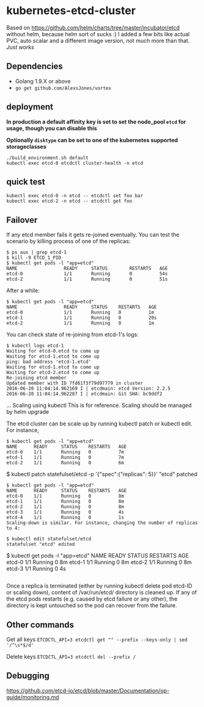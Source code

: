 # kubernetes-etcd-cluster

Based on https://github.com/helm/charts/tree/master/incubator/etcd without helm, because helm sort of sucks :)
I added a few bits like actual PVC, auto scalar and a different image version, not much more than that.
_Just works_

## Dependencies

- Golang 1.9.X or above  
- `go get github.com/AlexsJones/vortex`

## deployment

__In production a default affinity key is set to set the node_pool `etcd` for usage, though you can disable this__

__Optionally `disktype` can be set to one of the kubernetes supported storageclasses__

```
./build_environment.sh default
kubectl exec etcd-0 etcdctl cluster-health -n etcd
```


## quick test

```
kubectl exec etcd-0 -n etcd -- etcdctl set foo bar
kubectl exec etcd-2 -n etcd -- etcdctl get foo
```

## Failover
If any etcd member fails it gets re-joined eventually. You can test the scenario by killing process of one of the replicas:
```
$ ps aux | grep etcd-1
$ kill -9 ETCD_1_PID
$ kubectl get pods -l "app=etcd"
NAME                 READY     STATUS        RESTARTS   AGE
etcd-0               1/1       Running       0          54s
etcd-2               1/1       Running       0          51s
```
After a while:
```
$ kubectl get pods -l "app=etcd"
NAME                 READY     STATUS    RESTARTS   AGE
etcd-0               1/1       Running   0          1m
etcd-1               1/1       Running   0          20s
etcd-2               1/1       Running   0          1m
```
You can check state of re-joining from etcd-1's logs:
```
$ kubectl logs etcd-1
Waiting for etcd-0.etcd to come up
Waiting for etcd-1.etcd to come up
ping: bad address 'etcd-1.etcd'
Waiting for etcd-1.etcd to come up
Waiting for etcd-2.etcd to come up
Re-joining etcd member
Updated member with ID 7fd61f3f79d97779 in cluster
2016-06-20 11:04:14.962169 I | etcdmain: etcd Version: 2.2.5
2016-06-20 11:04:14.962287 I | etcdmain: Git SHA: bc9ddf2
```
...
Scaling using kubectl
This is for reference. Scaling should be managed by helm upgrade

The etcd cluster can be scale up by running kubectl patch or kubectl edit. For instance,
```
$ kubectl get pods -l "app=etcd"
NAME      READY     STATUS    RESTARTS   AGE
etcd-0    1/1       Running   0          7m
etcd-1    1/1       Running   0          7m
etcd-2    1/1       Running   0          6m
```

$ kubectl patch statefulset/etcd -p '{"spec":{"replicas": 5}}'
"etcd" patched

```
$ kubectl get pods -l "app=etcd"
NAME      READY     STATUS    RESTARTS   AGE
etcd-0    1/1       Running   0          8m
etcd-1    1/1       Running   0          8m
etcd-2    1/1       Running   0          8m
etcd-3    1/1       Running   0          4s
etcd-4    1/1       Running   0          1s
Scaling-down is similar. For instance, changing the number of replicas to 4:
```

```
$ kubectl edit statefulset/etcd
statefulset "etcd" edited

```
$ kubectl get pods -l "app=etcd"
NAME      READY     STATUS    RESTARTS   AGE
etcd-0    1/1       Running   0          8m
etcd-1    1/1       Running   0          8m
etcd-2    1/1       Running   0          8m
etcd-3    1/1       Running   0          4s
```
```
Once a replica is terminated (either by running kubectl delete pod etcd-ID or scaling down), content of /var/run/etcd/ directory is cleaned up. If any of the etcd pods restarts (e.g. caused by etcd failure or any other), the directory is kept untouched so the pod can recover from the failure.


## Other commands

Get all keys
 `ETCDCTL_API=3 etcdctl get "" --prefix --keys-only | sed '/^\s*$/d'`

 Delete keys
  `ETCDCTL_API=3 etcdctl del --prefix /`

## Debugging

https://github.com/etcd-io/etcd/blob/master/Documentation/op-guide/monitoring.md
